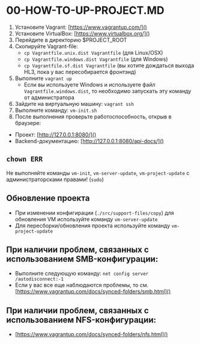 00-HOW-TO-UP-PROJECT.MD
=======================

1. Установите Vagrant: [https://www.vagrantup.com/]()
2. Установите VirtualBox: [https://www.virtualbox.org/]()
3. Перейдите в директорию $PROJECT_ROOT
4. Скопируйте Vagrant-file:
    - `cp Vagrantfile.unix.dist Vagrantfile` (для Linux/OSX)
    - `cp Vagrantfile.windows.dist Vagrantfile` (для Windows)
    - `cp Vagrantfile.sf.dist Vagrantfile` (вы хотите дождаться выхода HL3, пока у вас пересобирается фронтэнд)
5. Выполните `vagrant up`
    - Если вы используете Windows и используете файл `Vagrantfile.windows.dist`, то необходимо запускать эту команду от администратора
6. Зайдите на виртуальную машину: `vagrant ssh`
8. Выполните команду: `vm-init.sh`
9. После выполнения проверьте работоспособность, открыв в браузере:
 - Проект: [http://127.0.0.1:8080/]()
 - Backend-документацию: [http://127.0.0.1:8080/api-docs/]()

`chown ERR`
-----------
Не выполняйте команды `vm-init`, `vm-server-update`, `vm-project-update` с администраторсками правами! (`sudo`)

Обновление проекта
------------------
- При изменении конфигирации (`./src/support-files/copy`) для обновления VM используйте команду `vm-server-update`
- Для пересборки/обновления проекта используйте команду `vm-project-update`

При наличии проблем, связанных с использованием SMB-конфигурации:
-----------------------------------------------------------------

- Выполните следующую команду: `net config server /autodisconnect:-1`
- Если у вас все еще наблюдаются проблемы, то см. [https://www.vagrantup.com/docs/synced-folders/smb.html]()

При наличии проблем, связанных с использованием NFS-конфигурации:
-----------------------------------------------------------------

- [https://www.vagrantup.com/docs/synced-folders/nfs.html]()